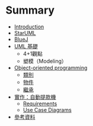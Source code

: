 # Summary

* [Introduction](README.md)
* [StarUML](staruml.md)
* [BlueJ](bluej.md)
* [UML 基礎](uml-basic.md)
   * 4+1觀點
   * 塑模（Modeling）
* [Object-oriented programming](oop/README.md)
   * [類別](oop/class.md)
   * [物件](oop/object.md)
   * [繼承](oop/inherit.md)
* [實作：自動提款機](ex-atm/ex-atm.md)
   * [Requirements](ex-atm/requirements.md)
   * [Use Case Diagrams](ex-atm/use_case.md)
* [參考資料](reference/README.md)


